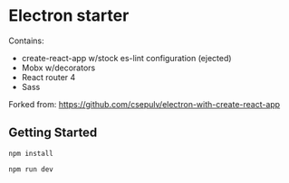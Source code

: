 # Electron starter

Contains:

* create-react-app w/stock es-lint configuration (ejected)
* Mobx w/decorators
* React router 4
* Sass

Forked from:
https://github.com/csepulv/electron-with-create-react-app

## Getting Started

`npm install`

`npm run dev`
